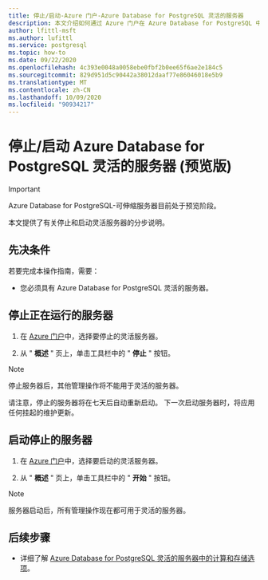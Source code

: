```yaml
---
title: 停止/启动-Azure 门户-Azure Database for PostgreSQL 灵活的服务器
description: 本文介绍如何通过 Azure 门户在 Azure Database for PostgreSQL 中停止/启动操作。
author: lfittl-msft
ms.author: lufittl
ms.service: postgresql
ms.topic: how-to
ms.date: 09/22/2020
ms.openlocfilehash: 4c393e0048a0058ebe0fbf2b0ee65f6ae2e184c5
ms.sourcegitcommit: 829d951d5c90442a38012daaf77e86046018e5b9
ms.translationtype: MT
ms.contentlocale: zh-CN
ms.lasthandoff: 10/09/2020
ms.locfileid: "90934217"
---
```

# <a name="stopstart-an-azure-database-for-postgresql---flexible-server-preview"></a>停止/启动 Azure Database for PostgreSQL 灵活的服务器 (预览版) 

> [!IMPORTANT]
> Azure Database for PostgreSQL-可伸缩服务器目前处于预览阶段。

本文提供了有关停止和启动灵活服务器的分步说明。

## <a name="pre-requisites"></a>先决条件

若要完成本操作指南，需要：

-   您必须具有 Azure Database for PostgreSQL 灵活的服务器。

## <a name="stop-a-running-server"></a>停止正在运行的服务器

1.  在 [Azure 门户](https://portal.azure.com/)中，选择要停止的灵活服务器。

2.  从 " **概述** " 页上，单击工具栏中的 " **停止** " 按钮。

> [!NOTE]
> 停止服务器后，其他管理操作将不能用于灵活的服务器。

请注意，停止的服务器将在七天后自动重新启动。 下一次启动服务器时，将应用任何挂起的维护更新。

## <a name="start-a-stopped-server"></a>启动停止的服务器

1.  在 [Azure 门户](https://portal.azure.com/)中，选择要启动的灵活服务器。

2.  从 " **概述** " 页上，单击工具栏中的 " **开始** " 按钮。

> [!NOTE]
> 服务器启动后，所有管理操作现在都可用于灵活的服务器。

## <a name="next-steps"></a>后续步骤

- 详细了解 [Azure Database for PostgreSQL 灵活的服务器中的计算和存储选项](./concepts-compute-storage.md)。
